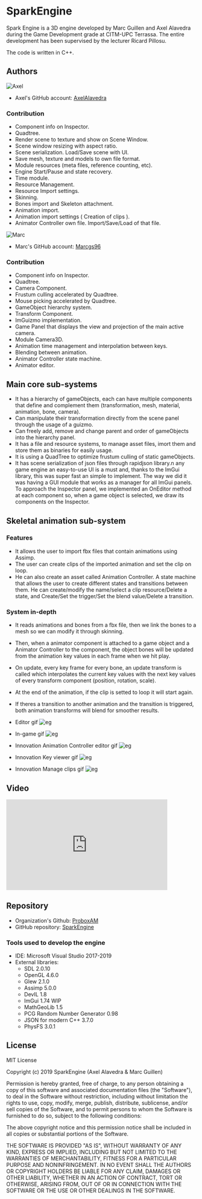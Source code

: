 # SparkEngine
Spark Engine is a 3D engine developed by Marc Guillen and Axel Alavedra during the Game Development grade at CITM-UPC Terrassa. The entire development has been supervised by the lecturer Ricard Pillosu. 

The code is written in C++.

## Authors

![Axel](images/axel_image.jpeg)

- Axel's GitHub account: [AxelAlavedra](https://github.com/AxelAlavedra)

### Contribution

* Component info on Inspector.
* Quadtree.
* Render scene to texture and show on Scene Window.
* Scene window resizing with aspect ratio.
* Scene serialization. Load/Save scene with UI.
* Save mesh, texture and models to own file format.
* Module resources (meta files, reference counting, etc).
* Engine Start/Pause and state recovery.
* Time module.
* Resource Management.
* Resource Import settings.
* Skinning.
* Bones import and Skeleton attachment.
* Animation import.
* Animation import settings ( Creation of clips ).
* Animator Controller own file. Import/Save/Load of that file.

![Marc](images/marc_image.jpg)

- Marc's GitHub account: [Marcgs96](https://github.com/Marcgs96)

### Contribution

* Component info on Inspector.
* Quadtree.
* Camera Component.
* Frustum culling accelerated by Quadtree.
* Mouse picking accelerated by Quadtree.
* GameObject hierarchy system.
* Transform Component.
* ImGuizmo implementation.
* Game Panel that displays the view and projection of the main active camera.
* Module Camera3D.
* Animation time management and interpolation between keys.
* Blending between animation.
* Animator Controller state machine.
* Animator editor.

## Main core sub-systems

* It has a hierarchy of gameObjects, each can have multiple components that define and complement them (transformation, mesh, material, animation, bone, camera).
* Can manipulate their transformation directly from the scene panel through the usage of a guizmo.
* Can freely add, remove and change parent and order of gameObjects into the hierarchy panel.
* It has a file and resource systems, to manage asset files, imort them and store them as binaries for easily usage.
* It is using a QuadTree to optimize frustum culling of static gameObjects.
* It has scene serialization of json files through rapidjson library.n any game engine an easy-to-use UI is a must and, thanks to the ImGui library, this was super fast an simple to implement. The way we did it was having a GUI module that works as a manager for all ImGui panels. To approach the Inspector panel, we implemented an OnEditor method at each component so, when a game object is selected, we draw its components on the Inspector.

## Skeletal animation sub-system

### Features

* It allows the user to import fbx files that contain animations using Assimp.
* The user can create clips of the imported animation and set the clip on loop.
* He can also create an asset called Animation Controller. A state machine that allows the user to create different states and transitions between them. He can create/modify the name/select a clip resource/Delete a state, and Create/Set the trigger/Set the blend value/Delete a transition.

### System in-depth

* It reads animations and bones from a fbx file, then we link the bones to a mesh so we can modify it through skinning.
* Then, when a animator component is attached to a game object and a Animator Controller to the component, the object bones will be updated from the animation key values in each frame when we hit play.
* On update, every key frame for every bone, an update transform is called which interpolates the current key values with the next key values of every transform component (position, rotation, scale).
* At the end of the animation, if the clip is setted to loop it will start again.
* If theres a transition to another animation and the transition is triggered, both animation transforms will blend for smoother results.

* Editor gif
![eg](https://github.com/ProboxAM/SparkEngine/blob/master/docs/images/editorgif.gif)

* In-game gif
![eg](https://github.com/ProboxAM/SparkEngine/blob/master/docs/images/editorgif.gif)

* Innovation Animation Controller editor gif
![eg](https://github.com/ProboxAM/SparkEngine/blob/master/docs/images/editorgif.gif)

* Innovation Key viewer gif
![eg](https://github.com/ProboxAM/SparkEngine/blob/master/docs/images/editorgif.gif)

* Innovation Manage clips gif
![eg](https://github.com/ProboxAM/SparkEngine/blob/master/docs/images/editorgif.gif)

## Video

<iframe width="427" height="240" src="https://youtu.be/w7u863bj8Dc" frameborder="0" allow="autoplay; encrypted-media" allowfullscreen></iframe>

## Repository

- Organization's Github: [ProboxAM](https://github.com/ProboxAM)
- GitHub repository: [SparkEngine](https://github.com/ProboxAM/SparkEngine)

### Tools used to develop the engine

- IDE: Microsoft Visual Studio 2017-2019
- External libraries: 
	- SDL 2.0.10
	- OpenGL 4.6.0
	- Glew 2.1.0
	- Assimp 5.0.0
	- DevIL 1.8
	- ImGui 1.74 WIP
	- MathGeoLib 1.5
	- PCG Random Number Generator 0.98
	- JSON for modern C++ 3.7.0
	- PhysFS 3.0.1

## License

MIT License

Copyright (c) 2019 SparkEngine (Axel Alavedra & Marc Guillen)

Permission is hereby granted, free of charge, to any person obtaining a copy
of this software and associated documentation files (the "Software"), to deal
in the Software without restriction, including without limitation the rights
to use, copy, modify, merge, publish, distribute, sublicense, and/or sell
copies of the Software, and to permit persons to whom the Software is
furnished to do so, subject to the following conditions:

The above copyright notice and this permission notice shall be included in all
copies or substantial portions of the Software.

THE SOFTWARE IS PROVIDED "AS IS", WITHOUT WARRANTY OF ANY KIND, EXPRESS OR
IMPLIED, INCLUDING BUT NOT LIMITED TO THE WARRANTIES OF MERCHANTABILITY,
FITNESS FOR A PARTICULAR PURPOSE AND NONINFRINGEMENT. IN NO EVENT SHALL THE
AUTHORS OR COPYRIGHT HOLDERS BE LIABLE FOR ANY CLAIM, DAMAGES OR OTHER
LIABILITY, WHETHER IN AN ACTION OF CONTRACT, TORT OR OTHERWISE, ARISING FROM,
OUT OF OR IN CONNECTION WITH THE SOFTWARE OR THE USE OR OTHER DEALINGS IN THE
SOFTWARE.
